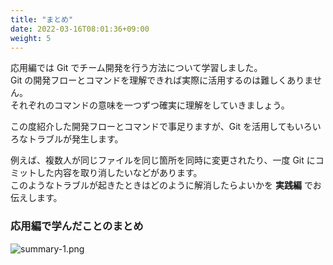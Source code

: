 ```yaml
---
title: "まとめ"
date: 2022-03-16T08:01:36+09:00
weight: 5
---
```


応用編では Git でチーム開発を行う方法について学習しました。  
Git の開発フローとコマンドを理解できれば実際に活用するのは難しくありません。  
それぞれのコマンドの意味を一つずつ確実に理解をしていきましょう。  

この度紹介した開発フローとコマンドで事足りますが、Git を活用してもいろいろなトラブルが発生します。  

例えば、複数人が同じファイルを同じ箇所を同時に変更されたり、一度 Git にコミットした内容を取り消したいなどがあります。  
このようなトラブルが起きたときはどのように解消したらよいかを **実践編** でお伝えします。

### 応用編で学んだことのまとめ
![summary-1.png](../img/summary-1.png)